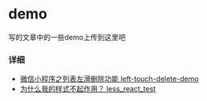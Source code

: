 # demo
写的文章中的一些demo上传到这里吧

### 详细
- [微信小程序之列表左滑删除功能 left-touch-delete-demo](https://www.ahwgs.cn/wechat-left-touch-delete.html)
- [为什么我的样式不起作用？ less_react_test](https://www.ahwgs.cn/css-no-effect.html)
  
  
